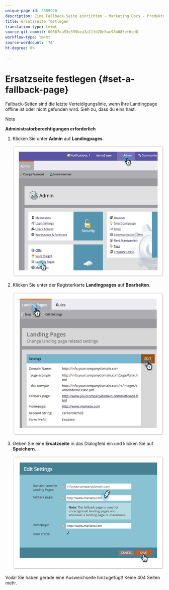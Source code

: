 ```yaml
---
unique-page-id: 2359920
description: Eine Fallback-Seite einrichten - Marketing Docs - Produktdokumentation
title: Ersatzseite festlegen
translation-type: tm+mt
source-git-commit: 00887ea53e395bea3a11fd28e0ac98b085ef6ed8
workflow-type: tm+mt
source-wordcount: '74'
ht-degree: 0%

---
```



# Ersatzseite festlegen {#set-a-fallback-page}

Fallback-Seiten sind die letzte Verteidigungslinie, wenn Ihre Landingpage offline ist oder nicht gefunden wird. Sieh zu, dass du eins hast.

>[!NOTE]
>
>**Administratorberechtigungen erforderlich**

1. Klicken Sie unter **Admin** auf **Landingpages**.

   ![](assets/image2014-9-10-12-3a7-3a22.png)

1. Klicken Sie unter der Registerkarte **Landingpages** auf **Bearbeiten**.

   ![](assets/image2014-9-10-12-3a7-3a5.png)

1. Geben Sie eine **Ersatzseite** in das Dialogfeld ein und klicken Sie auf **Speichern**.

   ![](assets/image2014-9-10-12-3a6-3a2.png)

Voilà! Sie haben gerade eine Ausweichseite hinzugefügt! Keine 404 Seiten mehr.